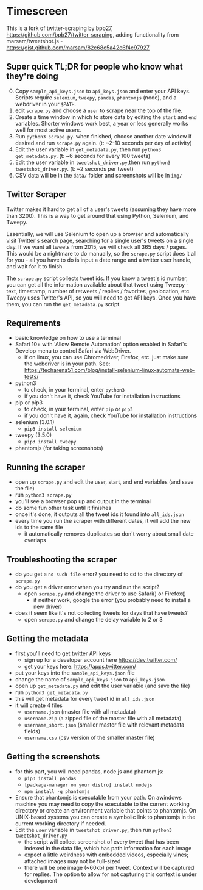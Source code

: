 # Timescreen

This is a fork of twitter-scraping by bpb27, https://github.com/bpb27/twitter_scraping, adding functionality from marsam/tweetshot.js - https://gist.github.com/marsam/82c68c5a42e6f4c97927

## Super quick TL;DR for people who know what they're doing

0) Copy `sample_api_keys.json` to `api_keys.json` and enter your API keys. Scripts require `selenium`, `tweepy`, `pandas`, `phantomjs` (node), and a webdriver in your `$PATH`.
1) edit `scrape.py` and choose a `user` to scrape near the top of the file.
2) Create a time window in which to store data by editing the `start` and `end` variables. Shorter windows work best, a year or less generally works well for most active users. 
3) Run `python3 scrape.py`. when finished, choose another date window if desired and run `scrape.py` again. (t: ~2-10 seconds per day of activity)
4) Edit the user variable in `get_metadata.py`, then run `python3 get_metadata.py`. (t: ~6 seconds for every 100 tweets) 
5) Edit the user variable in `tweetshot_driver.py`,then run `python3 tweetshot_driver.py`. (t: ~2 seconds per tweet)
6) CSV data will be in the `data/` folder and screenshots will be in `img/`

## Twitter Scraper

Twitter makes it hard to get all of a user's tweets (assuming they have more than 3200). This is a way to get around that using Python, Selenium, and Tweepy.

Essentially, we will use Selenium to open up a browser and automatically visit Twitter's search page, searching for a single user's tweets on a single day. If we want all tweets from 2015, we will check all 365 days / pages. This would be a nightmare to do manually, so the `scrape.py` script does it all for you - all you have to do is input a date range and a twitter user handle, and wait for it to finish.

The `scrape.py` script collects tweet ids. If you know a tweet's id number, you can get all the information available about that tweet using Tweepy - text, timestamp, number of retweets / replies / favorites, geolocation, etc. Tweepy uses Twitter's API, so you will need to get API keys. Once you have them, you can run the `get_metadata.py` script.

## Requirements

- basic knowledge on how to use a terminal
- Safari 10+ with 'Allow Remote Automation' option enabled in Safari's Develop menu to control Safari via WebDriver.
  - if on linux, you can use Chromedriver, Firefox, etc. just make sure the webdriver is in your path. See: https://techarena51.com/blog/install-selenium-linux-automate-web-tests/
- python3
  - to check, in your terminal, enter `python3`
  - if you don't have it, check YouTube for installation instructions
- pip or pip3
  - to check, in your terminal, enter `pip` or `pip3`
  - if you don't have it, again, check YouTube for installation instructions
- selenium (3.0.1)
  - `pip3 install selenium`
- tweepy (3.5.0)
  - `pip3 install tweepy`
- phantomjs (for taking screenshots)

## Running the scraper

- open up `scrape.py` and edit the user, start, and end variables (and save the file)
- run `python3 scrape.py`
- you'll see a browser pop up and output in the terminal
- do some fun other task until it finishes
- once it's done, it outputs all the tweet ids it found into `all_ids.json`
- every time you run the scraper with different dates, it will add the new ids to the same file
  - it automatically removes duplicates so don't worry about small date overlaps

## Troubleshooting the scraper

- do you get a `no such file` error? you need to cd to the directory of `scrape.py`
- do you get a driver error when you try and run the script?
  - open `scrape.py` and change the driver to use Safari() or Firefox()
    - if neither work, google the error (you probably need to install a new driver)
- does it seem like it's not collecting tweets for days that have tweets?
  - open `scrape.py` and change the delay variable to 2 or 3

## Getting the metadata

- first you'll need to get twitter API keys
  - sign up for a developer account here https://dev.twitter.com/
  - get your keys here: https://apps.twitter.com/
- put your keys into the `sample_api_keys.json` file
- change the name of `sample_api_keys.json` to `api_keys.json`
- open up `get_metadata.py` and edit the user variable (and save the file)
- run `python3 get_metadata.py`
- this will get metadata for every tweet id in `all_ids.json`
- it will create 4 files
  - `username.json` (master file with all metadata)
  - `username.zip` (a zipped file of the master file with all metadata)
  - `username_short.json` (smaller master file with relevant metadata fields)
  - `username.csv` (csv version of the smaller master file)

## Getting the screenshots

- for this part, you will need pandas, node.js and phantom.js:
  - `pip3 install pandas`
  - `[package-manager on your distro] install nodejs`
  - `npm install -g phantomjs`
- Ensure that phantomjs is executable from your path. On awindows machine you may need to copy the executable to the current working directory or create an environment variable that points to phantomjs. On UNIX-based systems you can create a symbolic link to phantomjs in the current working directory if needed.
- Edit the `user` variable in `tweetshot_driver.py`, then run `python3 tweetshot_driver.py`
  - the script will collect screenshot of every tweet that has been indexed in the data file, which has path information for each image
  - expect a little weirdness with embedded videos, especially vines; attached images may not be full-sized
  - there will be one image (~60kb) per tweet. Context will be captured for replies. The option to allow for not capturing this context is under development
